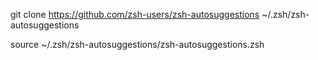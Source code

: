 git clone https://github.com/zsh-users/zsh-autosuggestions ~/.zsh/zsh-autosuggestions


source ~/.zsh/zsh-autosuggestions/zsh-autosuggestions.zsh

